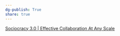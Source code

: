 ```yaml
---
dg-publish: True
share: true
---
```

[Sociocracy 3.0 | Effective Collaboration At Any Scale](https://sociocracy30.org/)
